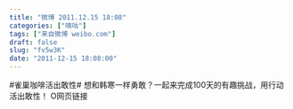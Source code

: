 ```yaml
---
title: "微博 2011.12.15 18:08"
categories: ["嘀咕"]
tags: ["来自微博 weibo.com"]
draft: false
slug: "fv5w3K"
date: "2011-12-15 18:08:00"
---
```


<p>#雀巢咖啡活出敢性#  想和韩寒一样勇敢？一起来完成100天的有趣挑战，用行动活出敢性！ O网页链接 ​​​​</p>
